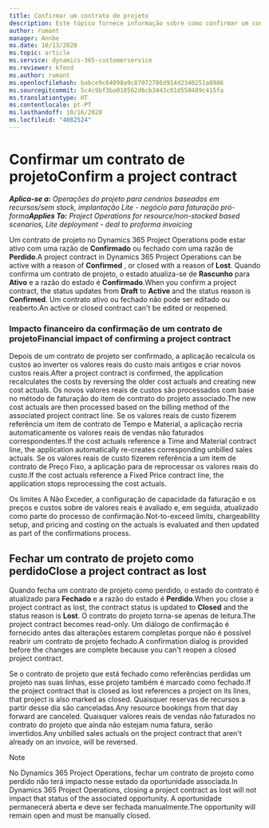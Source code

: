 ```yaml
---
title: Confirmar um contrato de projeto
description: Este tópico fornece informação sobre como confirmar um contrato no Project Operations.
author: rumant
manager: Annbe
ms.date: 10/13/2020
ms.topic: article
ms.service: dynamics-365-customerservice
ms.reviewer: kfend
ms.author: rumant
ms.openlocfilehash: babce9c64098a9c87072786d914d2340251a8986
ms.sourcegitcommit: 5c4c9bf3ba018562d6cb3443c01d550489c415fa
ms.translationtype: HT
ms.contentlocale: pt-PT
ms.lasthandoff: 10/16/2020
ms.locfileid: "4082524"
---
```

# <a name="confirm-a-project-contract"></a><span data-ttu-id="78598-103">Confirmar um contrato de projeto</span><span class="sxs-lookup"><span data-stu-id="78598-103">Confirm a project contract</span></span>

<span data-ttu-id="78598-104">_**Aplica-se a:** Operações do projeto para cenários baseados em recursos/sem stock, implantação Lite - negócio para faturação pró-forma_</span><span class="sxs-lookup"><span data-stu-id="78598-104">_**Applies To:** Project Operations for resource/non-stocked based scenarios, Lite deployment - deal to proforma invoicing_</span></span>

<span data-ttu-id="78598-105">Um contrato de projeto no Dynamics 365 Project Operations pode estar ativo com uma razão de **Confirmado** ou fechado com uma razão de **Perdido**.</span><span class="sxs-lookup"><span data-stu-id="78598-105">A project contract in Dynamics 365 Project Operations can be active with a reason of **Confirmed** , or closed with a reason of **Lost**.</span></span> <span data-ttu-id="78598-106">Quando confirma um contrato de projeto, o estado atualiza-se de **Rascunho** para **Ativo** e a razão do estado é **Confirmado**.</span><span class="sxs-lookup"><span data-stu-id="78598-106">When you confirm a project contract, the status updates from **Draft** to **Active** and the status reason is **Confirmed**.</span></span> <span data-ttu-id="78598-107">Um contrato ativo ou fechado não pode ser editado ou reaberto.</span><span class="sxs-lookup"><span data-stu-id="78598-107">An active or closed contract can't be edited or reopened.</span></span> 

### <a name="financial-impact-of-confirming-a-project-contract"></a><span data-ttu-id="78598-108">Impacto financeiro da confirmação de um contrato de projeto</span><span class="sxs-lookup"><span data-stu-id="78598-108">Financial impact of confirming a project contract</span></span>

<span data-ttu-id="78598-109">Depois de um contrato de projeto ser confirmado, a aplicação recalcula os custos ao inverter os valores reais do custo mais antigos e criar novos custos reais.</span><span class="sxs-lookup"><span data-stu-id="78598-109">After a project contract is confirmed, the application recalculates the costs by reversing the older cost actuals and creating new cost actuals.</span></span> <span data-ttu-id="78598-110">Os novos valores reais de custos são processados com base no método de faturação do item de contrato do projeto associado.</span><span class="sxs-lookup"><span data-stu-id="78598-110">The new cost actuals are then processed based on the billing method of the associated project contract line.</span></span> <span data-ttu-id="78598-111">Se os valores reais de custo fizerem referência um item de contrato de Tempo e Material, a aplicação recria automaticamente os valores reais de vendas não faturados correspondentes.</span><span class="sxs-lookup"><span data-stu-id="78598-111">If the cost actuals reference a Time and Material contract line, the application automatically re-creates corresponding unbilled sales actuals.</span></span> <span data-ttu-id="78598-112">Se os valores reais de custo fizerem referência a um item de contrato de Preço Fixo, a aplicação para de reprocessar os valores reais do custo.</span><span class="sxs-lookup"><span data-stu-id="78598-112">If the cost actuals reference a Fixed Price contract line, the application stops reprocessing the cost actuals.</span></span>

<span data-ttu-id="78598-113">Os limites A Não Exceder, a configuração de capacidade da faturação e os preços e custos sobre de valores reais é avaliado e, em seguida, atualizado como parte do processo de confirmação.</span><span class="sxs-lookup"><span data-stu-id="78598-113">Not-to-exceed limits, chargeability setup, and pricing and costing on the actuals is evaluated and then updated as part of the confirmations process.</span></span>

## <a name="close-a-project-contract-as-lost"></a><span data-ttu-id="78598-114">Fechar um contrato de projeto como perdido</span><span class="sxs-lookup"><span data-stu-id="78598-114">Close a project contract as lost</span></span>

<span data-ttu-id="78598-115">Quando fecha um contrato de projeto como perdido, o estado do contrato é atualizado para **Fechado** e a razão do estado é **Perdido**.</span><span class="sxs-lookup"><span data-stu-id="78598-115">When you close a project contract as lost, the contract status is updated to **Closed** and the status reason is **Lost**.</span></span> <span data-ttu-id="78598-116">O contrato do projeto torna-se apenas de leitura.</span><span class="sxs-lookup"><span data-stu-id="78598-116">The project contract becomes read-only.</span></span> <span data-ttu-id="78598-117">Um diálogo de confirmação é fornecido antes das alterações estarem completas porque não é possível reabrir um contrato de projeto fechado.</span><span class="sxs-lookup"><span data-stu-id="78598-117">A confirmation dialog is provided before the changes are complete because you can't reopen a closed project contract.</span></span>

<span data-ttu-id="78598-118">Se o contrato de projeto que está fechado como referências perdidas um projeto nas suas linhas, esse projeto também é marcado como fechado.</span><span class="sxs-lookup"><span data-stu-id="78598-118">If the project contract that is closed as lost references a project on its lines, that project is also marked as closed.</span></span> <span data-ttu-id="78598-119">Quaisquer reservas de recursos a partir desse dia são canceladas.</span><span class="sxs-lookup"><span data-stu-id="78598-119">Any resource bookings from that day forward are canceled.</span></span> <span data-ttu-id="78598-120">Quaisquer valores reais de vendas não faturados no contrato do projeto que ainda não estejam numa fatura, serão invertidos.</span><span class="sxs-lookup"><span data-stu-id="78598-120">Any unbilled sales actuals on the project contract that aren't already on an invoice, will be reversed.</span></span>

> [!NOTE]
> <span data-ttu-id="78598-121">No Dynamics 365 Project Operations, fechar um contrato de projeto como perdido não terá impacto nesse estado da oportunidade associada.</span><span class="sxs-lookup"><span data-stu-id="78598-121">In Dynamics 365 Project Operations, closing a project contract as lost will not impact that status of the associated opportunity.</span></span> <span data-ttu-id="78598-122">A oportunidade permanecerá aberta e deve ser fechada manualmente.</span><span class="sxs-lookup"><span data-stu-id="78598-122">The opportunity will remain open and must be manually closed.</span></span>
